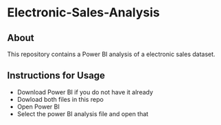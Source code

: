 # Electronic-Sales-Analysis

## About
This repository contains a Power BI analysis of a electronic sales dataset.

## Instructions for Usage
- Download Power BI if you do not have it already
- Dowload both files in this repo
- Open Power BI
- Select the power BI analysis file and open that
